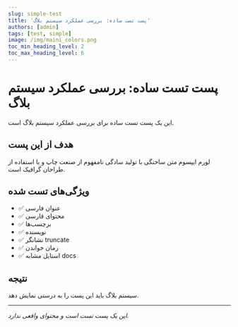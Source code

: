 ```yaml
---
slug: simple-test
title: 'پست تست ساده: بررسی عملکرد سیستم بلاگ'
authors: [admin]
tags: [test, simple]
image: /img/maini_colors.png
toc_min_heading_level: 2
toc_max_heading_level: 6
---
```


# پست تست ساده: بررسی عملکرد سیستم بلاگ

این یک پست تست ساده برای بررسی عملکرد سیستم بلاگ است.

<!-- truncate -->

## هدف از این پست

لورم ایپسوم متن ساختگی با تولید سادگی نامفهوم از صنعت چاپ و با استفاده از طراحان گرافیک است.

## ویژگی‌های تست شده

- ✅ عنوان فارسی
- ✅ محتوای فارسی
- ✅ برچسب‌ها
- ✅ نویسنده
- ✅ نشانگر truncate
- ✅ زمان خواندن
- ✅ استایل مشابه docs

## نتیجه

سیستم بلاگ باید این پست را به درستی نمایش دهد.

---

*این یک پست تست است و محتوای واقعی ندارد.* 